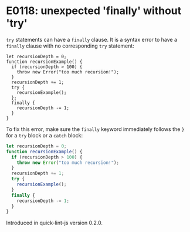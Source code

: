 # E0118: unexpected 'finally' without 'try'

`try` statements can have a `finally` clause. It is a syntax error to have a
`finally` clause with no corresponding `try` statement:

```javascript-ignoring-extra-errors
let recursionDepth = 0;
function recursionExample() {
  if (recursionDepth > 100) {
    throw new Error("too much recursion!");
  }
  recursionDepth += 1;
  try {
    recursionExample();
  };
  finally {
    recursionDepth -= 1;
  }
}
```

To fix this error, make sure the `finally` keyword immediately follows the `}`
for a `try` block or a `catch` block:

```javascript
let recursionDepth = 0;
function recursionExample() {
  if (recursionDepth > 100) {
    throw new Error("too much recursion!");
  }
  recursionDepth += 1;
  try {
    recursionExample();
  }
  finally {
    recursionDepth -= 1;
  }
}
```

Introduced in quick-lint-js version 0.2.0.
